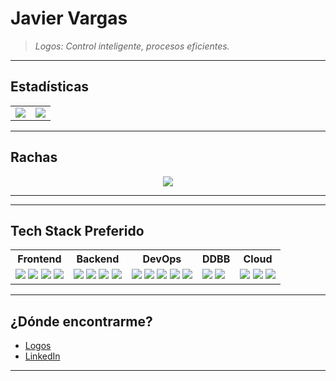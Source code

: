 # Javier Vargas

> *Logos: Control inteligente, procesos eficientes.*

---

## Estadísticas

<div align="center">
<table>
  <tr>
    <td>
      <img src="https://github-readme-stats.vercel.app/api?username=javierdv7&show_icons=true&theme=tokyonight&include_all_commits=true&count_private=true&custom_title=Estadísticas%20de%20Código%20🔥" />
    </td>
    <td>
      <img src="https://github-readme-stats.vercel.app/api/top-langs/?username=javierdv7&layout=compact&theme=tokyonight&langs_count=10" />
    </td>
  </tr>
</table>
</div>

---

## Rachas

<p align="center">
  <img src="https://streak-stats.demolab.com?user=javierdv7&theme=tokyonight&hide_border=false&date_format=M%20j%5B%2C%20Y%5D&mode=daily" />
</p>

---

<!--
## Proyectos

<div align="center">
  <a href="https://github.com/javierdv7/logos-scada">
    <img src="https://github-readme-stats.vercel.app/api/pin/?username=javierdv7&repo=logos-scada&theme=tokyonight" />
  </a>
  <a href="https://github.com/javierdv7/nilm-model-tflite">
    <img src="https://github-readme-stats.vercel.app/api/pin/?username=javierdv7&repo=nilm-model-tflite&theme=tokyonight" />
  </a>
</div>
-->
---

## Tech Stack Preferido

<div align="center">

<table>
  <tr>
    <th>Frontend</th>
    <th>Backend</th>
    <th>DevOps</th>
    <th>DDBB</th>
    <th>Cloud</th>
  </tr>
  <tr>
    <td>
      <img src="https://img.shields.io/badge/-Typescript-20232A?style=flat&logo=typescript&logoColor=e16e09" />
      <img src="https://img.shields.io/badge/-React-20232A?style=flat&logo=react&logoColor=e16e09" />
      <img src="https://img.shields.io/badge/-Next.js-20232A?style=flat&logo=nextdotjs&logoColor=e16e09" />
      <img src="https://img.shields.io/badge/-Astro-20232A?style=flat&logo=astro&logoColor=e16e09" />
    </td>
    <td>
      <img src="https://img.shields.io/badge/-Python-20232A?style=flat&logo=python&logoColor=e16e09" />
      <img src="https://img.shields.io/badge/-C++-20232A?style=flat&logo=cplusplus&logoColor=e16e09" />
      <img src="https://img.shields.io/badge/-.Net-20232A?style=flat&logo=dotnet&logoColor=e16e09" />
      <img src="https://img.shields.io/badge/-FastAPI-20232A?style=flat&logo=fastapi&logoColor=e16e09" />
    </td>
    <td>
      <img src="https://img.shields.io/badge/-Docker-20232A?style=flat&logo=docker&logoColor=e16e09" />
      <img src="https://img.shields.io/badge/-Kafka-20232A?style=flat&logo=apachekafka&logoColor=e16e09" />
      <img src="https://img.shields.io/badge/-Redis-20232A?style=flat&logo=redis&logoColor=e16e09" />
      <img src="https://img.shields.io/badge/-N8N-20232A?style=flat&logo=n8n&logoColor=e16e09" />
      <img src="https://img.shields.io/badge/-Actions-20232A?style=flat&logo=githubactions&logoColor=e16e09" />
    </td>
    <td>
      <img src="https://img.shields.io/badge/-MariaDB-20232A?style=flat&logo=mariadb&logoColor=e16e09" />
      <img src="https://img.shields.io/badge/-Postgre-20232A?style=flat&logo=postgresql&logoColor=e16e09" />
    </td>
    <td>
      <img src="https://img.shields.io/badge/-Cloudflare-20232A?style=flat&logo=cloudflare&logoColor=e16e09" />
      <img src="https://img.shields.io/badge/-Vercel-20232A?style=flat&logo=vercel&logoColor=e16e09" />
      <img src="https://img.shields.io/badge/-Supabase-20232A?style=flat&logo=supabase&logoColor=e16e09" />
    </td>
  </tr>
</table>

</div>

---

## ¿Dónde encontrarme?

- [Logos](https://bylogos.io)
- [LinkedIn](https://www.linkedin.com/in/javierdvt)

---

<!-- opcional -->
<!-- GitHub snake game si te animas -->
<!-- ![GitHub Snake](https://github.com/JaviVargasDev/JaviVargasDev/blob/output/github-contribution-grid-snake.svg) -->
